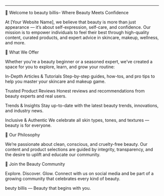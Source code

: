 


---

🌸 Welcome to beauty billis– Where Beauty Meets Confidence

At [Your Website Name], we believe that beauty is more than just appearance — it’s about self-expression, self-care, and confidence. Our mission is to empower individuals to feel their best through high-quality content, curated products, and expert advice in skincare, makeup, wellness, and more.

💄 What We Offer

Whether you're a beauty beginner or a seasoned expert, we’ve created a space for you to explore, learn, and grow your routine:

In-Depth Articles & Tutorials
Step-by-step guides, how-tos, and pro tips to help you master your skincare and makeup game.

Trusted Product Reviews
Honest reviews and recommendations from beauty experts and real users.

Trends & Insights
Stay up-to-date with the latest beauty trends, innovations, and industry news.

Inclusive & Authentic
We celebrate all skin types, tones, and textures — beauty is for everyone.


🌿 Our Philosophy

We’re passionate about clean, conscious, and cruelty-free beauty. Our content and product selections are guided by integrity, transparency, and the desire to uplift and educate our community.

📲 Join the Beauty Community

Explore. Discover. Glow.
Connect with us on social media and be part of a growing community that celebrates every kind of beauty.


beuty billis — Beauty that begins with you.

